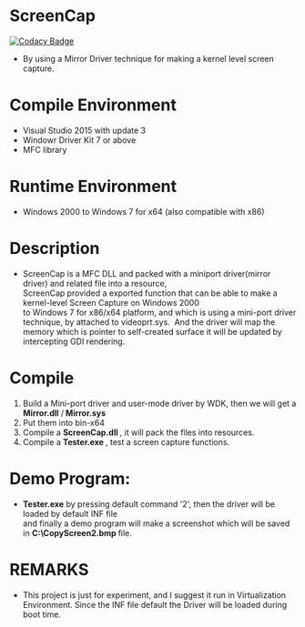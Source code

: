 # ScreenCap

[![Codacy Badge](https://api.codacy.com/project/badge/Grade/249829480c0c4acfbd5cced6c480d0e3)](https://app.codacy.com/gh/Kelvinhack/ScreenCapAttack?utm_source=github.com&utm_medium=referral&utm_content=Kelvinhack/ScreenCapAttack&utm_campaign=Badge_Grade)

- By using a Mirror Driver technique for making a kernel level screen capture.

# Compile Environment
- Visual Studio 2015 with update 3 </br>
- Windowr Driver Kit 7 or above</br>
- MFC library

# Runtime Environment
- Windows 2000 to Windows 7 for x64 (also compatible with x86)

# Description
- ScreenCap is a MFC DLL and packed with a miniport driver(mirror driver) and related file into a resource, </br>
  ScreenCap provided a exported function that can be able to make a kernel-level Screen Capture on Windows 2000 </br>
  to Windows 7 for x86/x64 platform, and which is using a mini-port driver technique, by attached to videoprt.sys.
  And the driver will map the memory which is pointer to self-created surface it will be updated by intercepting GDI rendering.
  
# Compile
 1. Build a Mini-port driver and user-mode driver by WDK, then we will get a <l><b>Mirror.dll</b> </l>/<l><b> Mirror.sys</b></l>
 2. Put them into bin-x64
 3. Compile a <l><b> ScreenCap.dll </b></l>, it will pack the files into resources.
 4. Compile a <l><b>Tester.exe </b></l>, test a screen capture functions.
 
# Demo Program: 
  - <b>Tester.exe</b> by pressing default command '2', then the driver will be loaded by default INF file <br/>
    and finally a demo program will make a screenshot which will be saved in <b> C:\CopyScreen2.bmp </b> file.

# REMARKS
- This project is just for experiment, and I suggest it run in Virtualization Environment. 
  Since the INF file default the Driver will be loaded during boot time. 
